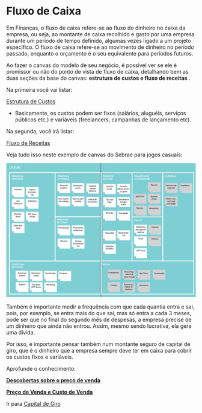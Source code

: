 # Fluxo de Caixa

Em Finanças, o fluxo de caixa refere-se ao fluxo do dinheiro no caixa da empresa, ou seja, ao montante de caixa recolhido e gasto por uma empresa durante um período de tempo definido, algumas vezes ligado a um projeto específico. O fluxo de caixa refere-se ao movimento de dinheiro no período passado, enquanto o orçamento é o seu equivalente para períodos futuros.

Ao fazer o canvas do modelo de seu negócio, é possível ver se ele é promissor ou não do ponto de vista de fluxo de caixa, detalhando bem as duas seções da base do canvas: **estrutura de custos e fluxo de receitas** .

Na primeira você vai listar:

[Estrutura de Custos](Fluxo%20de%20Caixa/Estrutura%20de%20Custos.csv)

* Basicamente, os custos podem ser fixos (salários, aluguéis, serviços públicos etc.) e variáveis (freelancers, campanhas de lançamento etc).

Na segunda, você irá listar:

[Fluxo de Receitas](Fluxo%20de%20Caixa/Fluxo%20de%20Receitas.csv)

Veja tudo isso neste exemplo de canvas do Sebrae para jogos casuais:

![Fluxo%20de%20Caixa%2029deca96b0e84cf1a8d75358565bc353/Untitled.png](Fluxo%20de%20Caixa/Untitled.png)

Também é importante medir a frequência com que cada quantia entra e sai, pois, por exemplo, se entra mais do que sai, mas só entra a cada 3 meses, pode ser que no final do segundo mês de despesas, a empresa precise de um dinheiro que ainda não entrou. Assim, mesmo sendo lucrativa, ela gera uma dívida.

Por isso, é importante pensar também num montante seguro de capital de giro, que é o dinheiro que a empresa sempre deve ter em caixa para cobrir os custos fixos e variáveis.

Aprofunde o conhecimento:

[**Descobertas sobre o preço de venda**](http://www.queroterlucro.com.br/gestao/analise-financeira/analise-financeira-simplificada-parte-1-descobertas-sobre-o-preco-de-venda/)

[**Preço de Venda e Custo de Venda**](http://blog.multiversoempreendedor.com.br/gestao/analise-financeira/analise-financeira-parte2/)

Ir para [Capital de Giro](Capital%20de%20Giro.md)